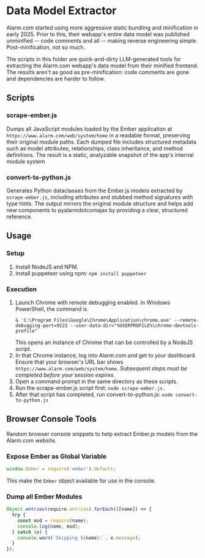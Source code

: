 # Data Model Extractor

Alarm.com started using more aggressive static bundling and minification in early 2025. Prior to this, their webapp's entire data model was published unminified -- code comments and all -- making reverse engineering simple. Post-minification, not so much.

The scripts in this folder are quick-and-dirty LLM-generated tools for extracting the Alarm.com webapp's data model from their minified frontend. The results aren't as good as pre-minification: code comments are gone and dependencies are harder to follow.

## Scripts

### scrape-ember.js

Dumps all JavaScript modules loaded by the Ember application at ```https://www.alarm.com/web/system/home``` in a readable format, preserving their original module paths. Each dumped file includes structured metadata such as model attributes, relationships, class inheritance, and method definitions. The result is a static, analyzable snapshot of the app's internal module system

### convert-to-python.js

Generates Python dataclasses from the Ember.js models extracted by ```scrape-ember.js```, including attributes and stubbed method signatures with type hints. The output mirrors the original module structure and helps add new components to pyalarmdotcomajax by providing a clear, structured reference.

## Usage

### Setup
1. Install NodeJS and NPM.
2. Install puppeteer using npm: ```npm install puppeteer```

### Execution
1. Launch Chrome with remote debugging enabled. In Windows PowerShell, the command is
    ```pwsh
    & 'C:\Program Files\Google\Chrome\Application\chrome.exe' --remote-debugging-port=9222 --user-data-dir="%USERPROFILE%\chrome-devtools-profile"
    ```
    This opens an instance of Chrome that can be controlled by a NodeJS script.
2. In that Chrome instance, log into Alarm.com and get to your dashboard. Ensure that your browser's URL bar shows ```https://www.alarm.com/web/system/home```. _Subsequent steps must be completed before your session expires._
3. Open a command prompt in the same directory as these scripts.
4. Run the scrape-ember.js script first: ```node scrape-ember.js.```
5. After that script has completed, run convert-to-python.js: ```node convert-to-python.js```

## Browser Console Tools

Random browser console snippets to help extract Ember.js models from the Alarm.com website.

### Expose Ember as Global Variable

```js
window.Ember = require('ember').default;
```

This make the ```Ember``` object available for use in the console.

### Dump all Ember Modules

```js
Object.entries(require.entries).forEach(([name]) => {
  try {
    const mod = require(name);
    console.log(name, mod);
  } catch (e) {
    console.warn(`Skipping ${name}:`, e.message);
  }
});
```
